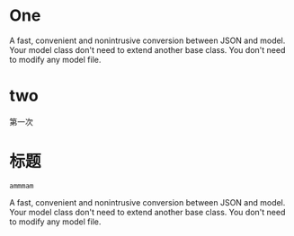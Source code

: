 # One

A fast, convenient and nonintrusive conversion between JSON and model. Your model class don't need to extend another base class. You don't need to modify any model file.

# two
第一次

# 标题
    ammmam


A fast, convenient and nonintrusive conversion between JSON and model. Your model class don't need to extend another base class. You don't need to modify any model file.
